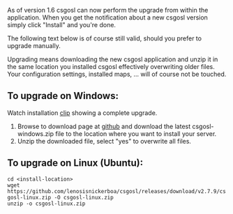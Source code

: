 As of version 1.6 csgosl can now perform the upgrade from within the application. When you get the notification about a new csgosl version simply click "Install" and you're done.

The following text below is of course still valid, should you prefer to upgrade manually.

Upgrading means downloading the new csgosl application and unzip it in the same location you installed csgosl effectively overwriting older files. Your configuration settings, installed maps, ... will of course not be touched.

## To upgrade on Windows:

Watch installation [clip](https://raw.githubusercontent.com/wiki/lenosisnickerboa/csgosl/pics/upgrade-windows.gif) showing a complete upgrade. 

1. Browse to download page at [github](https://github.com/lenosisnickerboa/csgosl/releases) and download the latest csgosl-windows.zip file to the location where you want to install your server.
1. Unzip the downloaded file, select "yes" to overwrite all files.

## To upgrade on Linux (Ubuntu):

`cd <install-location>`<br>
`wget https://github.com/lenosisnickerboa/csgosl/releases/download/v2.7.9/csgosl-linux.zip -O csgosl-linux.zip`<br>
`unzip -o csgosl-linux.zip`<br>
